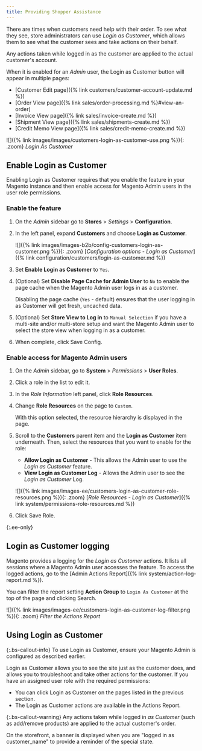 ```yaml
---
title: Providing Shopper Assistance
---
```


There are times when customers need help with their order. To see what they see, store administrators can use _Login as Customer_, which allows them to see what the customer sees and take actions on their behalf.

Any actions taken while logged in as the customer are applied to the actual customer's account.

When it is enabled for an _Admin_ user, the Login as Customer button will appear in multiple pages:

* [Customer Edit page]({% link customers/customer-account-update.md %})
* [Order View page]({% link sales/order-processing.md %}#view-an-order)
* [Invoice View page]({% link sales/invoice-create.md %})
* [Shipment View page]({% link sales/shipments-create.md %})
* [Credit Memo View page]({% link sales/credit-memo-create.md %})

![]({% link images/images/customers-login-as-customer-use.png %}){: .zoom}
_Login As Customer_

## Enable Login as Customer

Enabling Login as Customer requires that you enable the feature in your Magento instance and then enable access for Magento Admin users in the user role permissions.

### Enable the feature

1. On the _Admin_ sidebar go to  **Stores** > _Settings_ > **Configuration**.

1. In the left panel, expand **Customers** and choose  **Login as Customer**.

   ![]({% link images/images-b2b/config-customers-login-as-customer.png %}){: .zoom}
   [_Configuration options - Login as Customer_]({% link configuration/customers/login-as-customer.md %})

1. Set **Enable Login as Customer** to `Yes`.

1. (Optional) Set **Disable Page Cache for Admin User** to `No` to enable the page cache when the Magento Admin user logs in as a customer.

   Disabling the page cache (`Yes` - default) ensures that the user logging in as Customer will get fresh, uncached data.

1. (Optional) Set **Store View to Log in** to `Manual Selection` if you have a multi-site and/or multi-store setup and want the Magento Admin user to select the store view when logging in as a customer.

1. When complete, click <span class="btn">Save Config</span>.

### Enable access for Magento Admin users

1. On the _Admin_ sidebar, go to **System** > _Permissions_ > **User Roles**.

1. Click a role in the list to edit it.

1. In the _Role Information_ left panel, click **Role Resources**.

1. Change **Role Resources** on the page to `Custom`.

   With this option selected, the resource hierarchy is displayed in the page.

1. Scroll to the  **Customers**  parent item and the **Login as Customer** item underneath. Then, select the resources that you want to enable for the role:

   * **Allow Login as Customer** - This allows the Admin user to use the _Login as Customer_ feature.
   * **View Login as Customer Log** - Allows the Admin user to see the _Login as Customer_ Log.

   ![]({% link images/images-ee/customers-login-as-customer-role-resources.png %}){: .zoom}
   [_Role Resources - Login as Customer_]({% link system/permissions-role-resources.md %})

1. Click <span class="btn">Save Role</span>.

{:.ee-only}
## Login as Customer logging

Magento provides a logging for the _Login as Customer_ actions. It lists all sessions where a Magento Admin user accesses the feature. To access the logged actions, go to the [Admin Actions Report]({% link system/action-log-report.md %}).

You can filter the report setting **Action Group** to `Login As Customer` at the top of the page and clicking <span class="btn">Search</span>.

![]({% link images/images-ee/customers-login-as-customer-log-filter.png %}){: .zoom}
_Filter the Actions Report_

## Using Login as Customer

{:.bs-callout-info}
To use Login as Customer, ensure your Magento Admin is configured as described earlier.

Login as Customer allows you to see the site just as the customer does, and allows you to troubleshoot and take other actions for the customer. If you have an assigned user role with the required permissions:

* You can click <span class="btn">Login as Customer</span> on the pages listed in the previous section.
* The Login as Customer actions are available in the Actions Report.

{:.bs-callout-warning}
Any actions taken while logged in _as Customer_ (such as add/remove products) are applied to the actual customer's order.

On the storefront, a banner is displayed when you are "logged in as customer_name" to provide a reminder of the special state.
